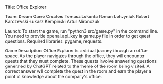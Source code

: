 Title: Office Explorer

Team: Dream Game Creators
Tomasz Lekenta
Roman Lohvyniuk
Robert Karczewski
Łukasz Kempinski
Artur Mironczuk

Launch:
To start the game, run "python3 src/game.py" in the command line. 
You need to provide openai_api_key in game.py file in order to get quest questions.
Required libraries: pygame, requests.


Game Description:
Office Explorer is a virtual journey through an office space. 
As the player navigates through the office, they will encounter quests that they must complete. 
These quests involve answering questions generated by ChatGPT related to the theme of the room being visited. 
A correct answer will complete the quest in the room and earn the player a point of knowledge about the company's office.
